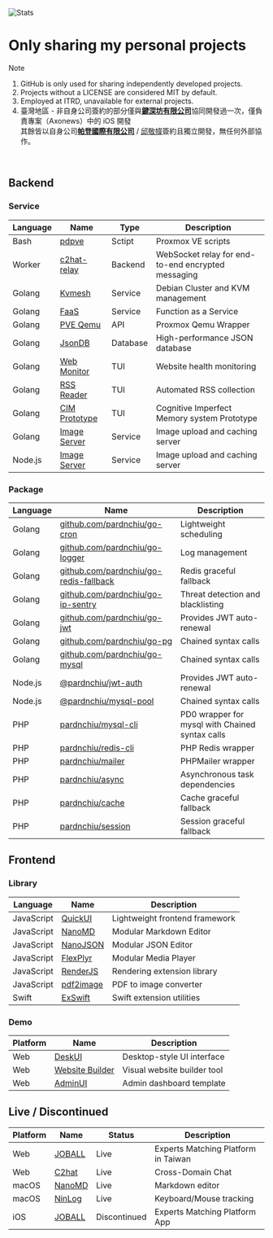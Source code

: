 ![Stats](https://github-readme-stats-sigma-five.vercel.app/api?username=pardnchiu&show_icons=true&count_private=true)

# Only sharing my personal projects
> [!Note]
> 1. GitHub is only used for sharing independently developed projects.
> 2. Projects without a LICENSE are considered MIT by default.
> 3. Employed at ITRD, unavailable for external projects.
> 4. 臺灣地區 - 非自身公司簽約的部分僅與[**鍵深坊有限公司**](https://findbiz.nat.gov.tw/fts/query/QueryBar/queryInit.do?banNo=00248098)協同開發過一次，僅負責專案（Axonews）中的 iOS 開發<br>
>   其餘皆以自身公司[**帕登國際有限公司**](https://findbiz.nat.gov.tw/fts/query/QueryBar/queryInit.do?banNo=24924502) / [邱敬幃](https://linkedin.com/in/pardnchiu)簽約且獨立開發，無任何外部協作。

<br>

## Backend

### Service

| Language | Name | Type | Description |
|-|-|-|-|
| Bash | [pdpve](https://github.com/pardnchiu/pdpve) | Sctipt | Proxmox VE scripts |
| Worker | [c2hat-relay](https://github.com/pardnchiu/c2hat-relay) | Backend | WebSocket relay for end-to-end encrypted messaging |
| Golang | [Kvmesh](https://github.com/pardnchiu/go-kvmesh) | Service | Debian Cluster and KVM management |
| Golang | [FaaS](https://github.com/pardnchiu/go-faas) | Service | Function as a Service |
| Golang | [PVE Qemu](https://github.com/pardnchiu/go-qemu) | API | Proxmox Qemu Wrapper |
| Golang | [JsonDB](https://github.com/pardnchiu/JsonDB) | Database | High-performance JSON database |
| Golang | [Web Monitor](https://github.com/pardnchiu/web-monitor) | TUI | Website health monitoring |
| Golang | [RSS Reader](https://github.com/pardnchiu/rss-reader) | TUI | Automated RSS collection |
| Golang | [CIM Prototype](https://github.com/pardnchiu/cim-prototype) | TUI | Cognitive Imperfect Memory system Prototype |
| Golang | [Image Server](https://github.com/pardnchiu/demo-go-image-server) | Service | Image upload and caching server |
| Node.js | [Image Server](https://github.com/pardnchiu/demo-node-image-server) | Service | Image upload and caching server |

### Package

| Language | Name | Description |
|-|-|-|
| Golang | [github.com/pardnchiu/go-cron](https://pkg.go.dev/github.com/pardnchiu/go-cron) | Lightweight scheduling |
| Golang | [github.com/pardnchiu/go-logger](https://pkg.go.dev/github.com/pardnchiu/go-logger) | Log management |
| Golang | [github.com/pardnchiu/go-redis-fallback](https://pkg.go.dev/github.com/pardnchiu/go-redis-fallback) | Redis graceful fallback |
| Golang | [github.com/pardnchiu/go-ip-sentry](https://pkg.go.dev/github.com/pardnchiu/golang-ip-sentry) | Threat detection and blacklisting |
| Golang | [github.com/pardnchiu/go-jwt](https://pkg.go.dev/github.com/pardnchiu/go-jwt) | Provides JWT auto-renewal |
| Golang | [github.com/pardnchiu/go-pg](https://pkg.go.dev/github.com/pardnchiu/go-pg) | Chained syntax calls |
| Golang | [github.com/pardnchiu/go-mysql](https://pkg.go.dev/github.com/pardnchiu/go-mysql) | Chained syntax calls |
| Node.js | [@pardnchiu/jwt-auth](https://www.npmjs.com/package/@pardnchiu/jwt-auth) | Provides JWT auto-renewal |
| Node.js | [@pardnchiu/mysql-pool](https://www.npmjs.com/package/@pardnchiu/mysql-pool) | Chained syntax calls |
| PHP | [pardnchiu/mysql-cli](https://packagist.org/packages/pardnchiu/mysql-cli) | PD0 wrapper for mysql with Chained syntax calls |
| PHP | [pardnchiu/redis-cli](https://packagist.org/packages/pardnchiu/redis-cli) | PHP Redis wrapper |
| PHP | [pardnchiu/mailer](https://packagist.org/packages/pardnchiu/mailer) | PHPMailer wrapper |
| PHP | [pardnchiu/async](https://packagist.org/packages/pardnchiu/async) | Asynchronous task dependencies |
| PHP | [pardnchiu/cache](https://packagist.org/packages/pardnchiu/cache) | Cache graceful fallback |
| PHP | [pardnchiu/session](https://packagist.org/packages/pardnchiu/session) | Session graceful fallback |

## Frontend

### Library

| Language | Name | Description |
|-|-|-|
| JavaScript | [QuickUI](https://quickui.pardn.io) | Lightweight frontend framework |
| JavaScript | [NanoMD](https://nanomd.pardn.io) | Modular Markdown Editor |
| JavaScript | [NanoJSON](https://nanojson.pardn.io) | Modular JSON Editor |
| JavaScript | [FlexPlyr](https://flexplyr.pardn.io) | Modular Media Player |
| JavaScript | [RenderJS](https://renderjs.pardn.io) | Rendering extension library |
| JavaScript | [pdf2image](https://pdf2image.pardn.io/) | PDF to image converter |
| Swift | [ExSwift](https://github.com/pardnchiu/ExSwift) | Swift extension utilities |

### Demo

| Platform | Name | Description |
|-|-|-|
| Web | [DeskUI](https://github.com/pardnltd/DeskUI) | Desktop-style UI interface |
| Web | [Website Builder](https://webui.pardn.io) | Visual website builder tool |
| Web | [AdminUI](https://adminui.pardn.io) | Admin dashboard template |

## Live / Discontinued

| Platform | Name | Status | Description |
|-|-|-|-|
| Web | [JOBALL](https://joball.tw) | Live | Experts Matching Platform in Taiwan |
| Web | [C2hat](https://chromewebstore.google.com/detail/c2hat-cross-domain-chat/chngimmfgmkpninihhljpidnieocmhdn) | Live | Cross-Domain Chat |
| macOS | [NanoMD](https://apps.apple.com/us/app/nanomd-markdown-%E7%B7%A8%E8%BC%AF%E5%99%A8/id6740427920) | Live | Markdown editor |
| macOS | [NinLog](https://apps.apple.com/tw/app/ninlog-%E9%8D%B5%E7%9B%A4%E6%BB%91%E9%BC%A0%E8%BF%BD%E8%B9%A4/id6741706238) | Live | Keyboard/Mouse tracking |
| iOS | [JOBALL](https://appadvice.com/app/joball-e6-8e-a5-e6-b4-bd/1272878907.amp) | Discontinued | Experts Matching Platform App |


